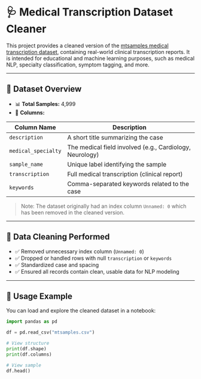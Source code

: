 # 🩺 Medical Transcription Dataset Cleaner

This project provides a cleaned version of the [mtsamples medical transcription dataset](https://www.mtsamples.com/), containing real-world clinical transcription reports. It is intended for educational and machine learning purposes, such as medical NLP, specialty classification, symptom tagging, and more.

---

## 📄 Dataset Overview

- 📊 **Total Samples:** 4,999
- 🧠 **Columns:**

| Column Name        | Description |
|--------------------|-------------|
| `description`      | A short title summarizing the case |
| `medical_specialty`| The medical field involved (e.g., Cardiology, Neurology) |
| `sample_name`      | Unique label identifying the sample |
| `transcription`    | Full medical transcription (clinical report) |
| `keywords`         | Comma-separated keywords related to the case |

> Note: The dataset originally had an index column `Unnamed: 0` which has been removed in the cleaned version.

---

## 🧹 Data Cleaning Performed

- ✅ Removed unnecessary index column (`Unnamed: 0`)
- ✅ Dropped or handled rows with null `transcription` or `keywords`
- ✅ Standardized case and spacing
- ✅ Ensured all records contain clean, usable data for NLP modeling

---

## 🧪 Usage Example

You can load and explore the cleaned dataset in a notebook:

```python
import pandas as pd

df = pd.read_csv("mtsamples.csv")

# View structure
print(df.shape)
print(df.columns)

# View sample
df.head()

